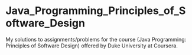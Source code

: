 # Java_Programming_Principles_of_Software_Design
My solutions to assignments/problems for the course (Java Programming: Principles of Software Design) offered by Duke University at Coursera.
